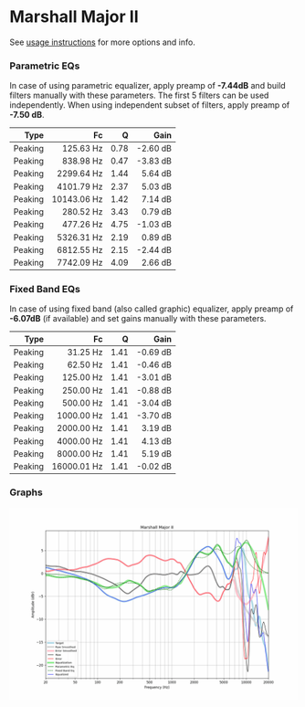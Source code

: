 # Marshall Major II
See [usage instructions](https://github.com/jaakkopasanen/AutoEq#usage) for more options and info.

### Parametric EQs
In case of using parametric equalizer, apply preamp of **-7.44dB** and build filters manually
with these parameters. The first 5 filters can be used independently.
When using independent subset of filters, apply preamp of **-7.50 dB**.

| Type    | Fc          |    Q | Gain     |
|--------:|------------:|-----:|---------:|
| Peaking | 125.63 Hz   | 0.78 | -2.60 dB |
| Peaking | 838.98 Hz   | 0.47 | -3.83 dB |
| Peaking | 2299.64 Hz  | 1.44 | 5.64 dB  |
| Peaking | 4101.79 Hz  | 2.37 | 5.03 dB  |
| Peaking | 10143.06 Hz | 1.42 | 7.14 dB  |
| Peaking | 280.52 Hz   | 3.43 | 0.79 dB  |
| Peaking | 477.26 Hz   | 4.75 | -1.03 dB |
| Peaking | 5326.31 Hz  | 2.19 | 0.89 dB  |
| Peaking | 6812.55 Hz  | 2.15 | -2.44 dB |
| Peaking | 7742.09 Hz  | 4.09 | 2.66 dB  |

### Fixed Band EQs
In case of using fixed band (also called graphic) equalizer, apply preamp of **-6.07dB**
(if available) and set gains manually with these parameters.

| Type    | Fc          |    Q | Gain     |
|--------:|------------:|-----:|---------:|
| Peaking | 31.25 Hz    | 1.41 | -0.69 dB |
| Peaking | 62.50 Hz    | 1.41 | -0.46 dB |
| Peaking | 125.00 Hz   | 1.41 | -3.01 dB |
| Peaking | 250.00 Hz   | 1.41 | -0.88 dB |
| Peaking | 500.00 Hz   | 1.41 | -3.04 dB |
| Peaking | 1000.00 Hz  | 1.41 | -3.70 dB |
| Peaking | 2000.00 Hz  | 1.41 | 3.19 dB  |
| Peaking | 4000.00 Hz  | 1.41 | 4.13 dB  |
| Peaking | 8000.00 Hz  | 1.41 | 5.19 dB  |
| Peaking | 16000.01 Hz | 1.41 | -0.02 dB |

### Graphs
![](./Marshall%20Major%20II.png)